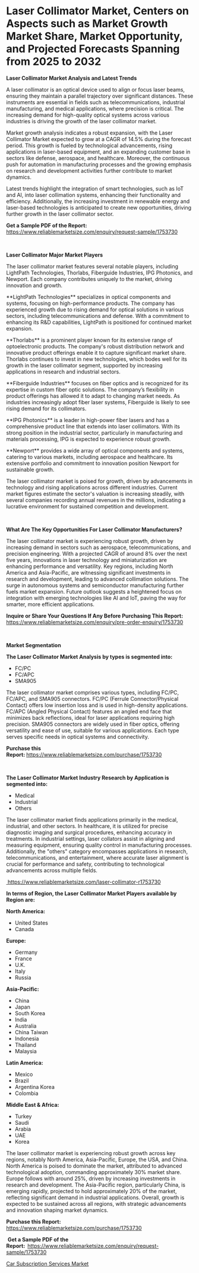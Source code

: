 <p><h1>Laser Collimator Market, Centers on Aspects such as Market Growth Market Share, Market Opportunity, and Projected Forecasts Spanning from 2025 to 2032</h1></p><p><strong>Laser Collimator Market Analysis and Latest Trends</strong></p>
<p><p>A laser collimator is an optical device used to align or focus laser beams, ensuring they maintain a parallel trajectory over significant distances. These instruments are essential in fields such as telecommunications, industrial manufacturing, and medical applications, where precision is critical. The increasing demand for high-quality optical systems across various industries is driving the growth of the laser collimator market.</p><p>Market growth analysis indicates a robust expansion, with the Laser Collimator Market expected to grow at a CAGR of 14.5% during the forecast period. This growth is fueled by technological advancements, rising applications in laser-based equipment, and an expanding customer base in sectors like defense, aerospace, and healthcare. Moreover, the continuous push for automation in manufacturing processes and the growing emphasis on research and development activities further contribute to market dynamics. </p><p>Latest trends highlight the integration of smart technologies, such as IoT and AI, into laser collimation systems, enhancing their functionality and efficiency. Additionally, the increasing investment in renewable energy and laser-based technologies is anticipated to create new opportunities, driving further growth in the laser collimator sector.</p></p>
<p><strong>Get a Sample PDF of the Report:&nbsp;</strong> <a href="https://www.reliablemarketsize.com/enquiry/request-sample/1753730?utm_campaign=3185&utm_medium=2&utm_source=Github&utm_content=ia&utm_term=06032025&utm_id=laser-collimator">https://www.reliablemarketsize.com/enquiry/request-sample/1753730</a></p>
<p>&nbsp;</p>
<p><strong>Laser Collimator Major Market Players</strong></p>
<p><p>The laser collimator market features several notable players, including LightPath Technologies, Thorlabs, Fiberguide Industries, IPG Photonics, and Newport. Each company contributes uniquely to the market, driving innovation and growth.</p><p>**LightPath Technologies** specializes in optical components and systems, focusing on high-performance products. The company has experienced growth due to rising demand for optical solutions in various sectors, including telecommunications and defense. With a commitment to enhancing its R&D capabilities, LightPath is positioned for continued market expansion.</p><p>**Thorlabs** is a prominent player known for its extensive range of optoelectronic products. The company's robust distribution network and innovative product offerings enable it to capture significant market share. Thorlabs continues to invest in new technologies, which bodes well for its growth in the laser collimator segment, supported by increasing applications in research and industrial sectors.</p><p>**Fiberguide Industries** focuses on fiber optics and is recognized for its expertise in custom fiber optic solutions. The company’s flexibility in product offerings has allowed it to adapt to changing market needs. As industries increasingly adopt fiber laser systems, Fiberguide is likely to see rising demand for its collimators.</p><p>**IPG Photonics** is a leader in high-power fiber lasers and has a comprehensive product line that extends into laser collimators. With its strong position in the industrial sector, particularly in manufacturing and materials processing, IPG is expected to experience robust growth.</p><p>**Newport** provides a wide array of optical components and systems, catering to various markets, including aerospace and healthcare. Its extensive portfolio and commitment to innovation position Newport for sustainable growth.</p><p>The laser collimator market is poised for growth, driven by advancements in technology and rising applications across different industries. Current market figures estimate the sector's valuation is increasing steadily, with several companies recording annual revenues in the millions, indicating a lucrative environment for sustained competition and development.</p></p>
<p>&nbsp;</p>
<p><strong>What Are The Key Opportunities For Laser Collimator Manufacturers?</strong></p>
<p><p>The laser collimator market is experiencing robust growth, driven by increasing demand in sectors such as aerospace, telecommunications, and precision engineering. With a projected CAGR of around 8% over the next five years, innovations in laser technology and miniaturization are enhancing performance and versatility. Key regions, including North America and Asia-Pacific, are witnessing significant investments in research and development, leading to advanced collimation solutions. The surge in autonomous systems and semiconductor manufacturing further fuels market expansion. Future outlook suggests a heightened focus on integration with emerging technologies like AI and IoT, paving the way for smarter, more efficient applications.</p></p>
<p><strong>Inquire or Share Your Questions If Any Before Purchasing This Report:</strong> <a href="https://www.reliablemarketsize.com/enquiry/pre-order-enquiry/1753730?utm_campaign=3185&utm_medium=2&utm_source=Github&utm_content=ia&utm_term=06032025&utm_id=laser-collimator">https://www.reliablemarketsize.com/enquiry/pre-order-enquiry/1753730</a></p>
<p>&nbsp;</p>
<p><strong>Market Segmentation</strong></p>
<p><strong>The Laser Collimator Market Analysis by types is segmented into:</strong></p>
<p><ul><li>FC/PC</li><li>FC/APC</li><li>SMA905</li></ul></p>
<p><p>The laser collimator market comprises various types, including FC/PC, FC/APC, and SMA905 connectors. FC/PC (Ferrule Connector/Physical Contact) offers low insertion loss and is used in high-density applications. FC/APC (Angled Physical Contact) features an angled end face that minimizes back reflections, ideal for laser applications requiring high precision. SMA905 connectors are widely used in fiber optics, offering versatility and ease of use, suitable for various applications. Each type serves specific needs in optical systems and connectivity.</p></p>
<p><strong>Purchase this Report:&nbsp;</strong><a href="https://www.reliablemarketsize.com/purchase/1753730?utm_campaign=3185&utm_medium=2&utm_source=Github&utm_content=ia&utm_term=06032025&utm_id=laser-collimator">https://www.reliablemarketsize.com/purchase/1753730</a></p>
<p>&nbsp;</p>
<p><strong>The Laser Collimator Market Industry Research by Application is segmented into:</strong></p>
<p><ul><li>Medical</li><li>Industrial</li><li>Others</li></ul></p>
<p><p>The laser collimator market finds applications primarily in the medical, industrial, and other sectors. In healthcare, it is utilized for precise diagnostic imaging and surgical procedures, enhancing accuracy in treatments. In industrial settings, laser collators assist in aligning and measuring equipment, ensuring quality control in manufacturing processes. Additionally, the "others" category encompasses applications in research, telecommunications, and entertainment, where accurate laser alignment is crucial for performance and safety, contributing to technological advancements across multiple fields.</p></p>
<p><a href="https://www.reliablemarketsize.com/laser-collimator-r1753730?utm_campaign=3185&utm_medium=2&utm_source=Github&utm_content=ia&utm_term=06032025&utm_id=laser-collimator">&nbsp;https://www.reliablemarketsize.com/laser-collimator-r1753730</a></p>
<p><strong>In terms of Region, the Laser Collimator Market Players available by Region are:</strong></p>
<p>
    <p> <strong> North America: </strong>
        <ul>
            <li>United States</li>
            <li>Canada</li>
        </ul>
        </p> 
    <p> <strong> Europe: </strong>
        <ul>
            <li>Germany</li>
            <li>France</li>
            <li>U.K.</li>
            <li>Italy</li>
            <li>Russia</li>
        </ul>
        </p> 
    <p> <strong> Asia-Pacific: </strong>
        <ul>
            <li>China</li>
            <li>Japan</li>
            <li>South Korea</li>
            <li>India</li>
            <li>Australia</li>
            <li>China Taiwan</li>
            <li>Indonesia</li>
            <li>Thailand</li>
            <li>Malaysia</li>
        </ul>
        </p> 
    <p> <strong> Latin America: </strong>
        <ul>
            <li>Mexico</li>
            <li>Brazil</li>
            <li>Argentina Korea</li>
            <li>Colombia</li>
        </ul>
        </p> 
    <p> <strong> Middle East & Africa: </strong>
        <ul>
            <li>Turkey</li>
            <li>Saudi</li>
            <li>Arabia</li>
            <li>UAE</li>
            <li>Korea</li>
        </ul>
    </p>
    </p>
<p><p>The laser collimator market is experiencing robust growth across key regions, notably North America, Asia-Pacific, Europe, the USA, and China. North America is poised to dominate the market, attributed to advanced technological adoption, commanding approximately 30% market share. Europe follows with around 25%, driven by increasing investments in research and development. The Asia-Pacific region, particularly China, is emerging rapidly, projected to hold approximately 20% of the market, reflecting significant demand in industrial applications. Overall, growth is expected to be sustained across all regions, with strategic advancements and innovation shaping market dynamics.</p></p>
<p><strong>Purchase this Report: </strong><a href="https://www.reliablemarketsize.com/purchase/1753730?utm_campaign=3185&utm_medium=2&utm_source=Github&utm_content=ia&utm_term=06032025&utm_id=laser-collimator">https://www.reliablemarketsize.com/purchase/1753730</a></p>
<p>&nbsp;<strong>Get a Sample PDF of the Report:&nbsp;&nbsp;</strong><a href="https://www.reliablemarketsize.com/enquiry/request-sample/1753730?utm_campaign=3185&utm_medium=2&utm_source=Github&utm_content=ia&utm_term=06032025&utm_id=laser-collimator">https://www.reliablemarketsize.com/enquiry/request-sample/1753730</a></p>
<p><strong></strong></p>
<p><p><a href="https://github.com/ivvrgibi/Market-Research-Report-List-1/blob/main/car-subscription-services-market.md?utm_campaign=3185&utm_medium=2&utm_source=Github&utm_content=ia&utm_term=06032025&utm_id=laser-collimator">Car Subscription Services Market</a></p></p>